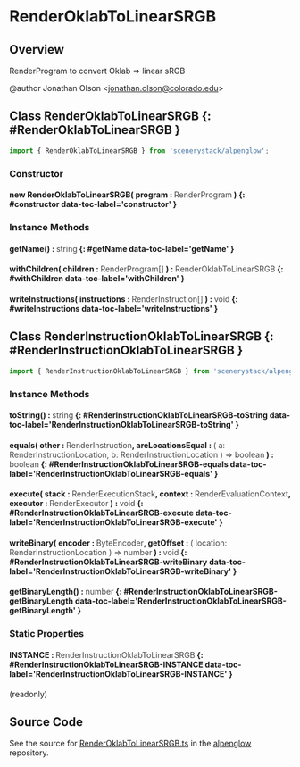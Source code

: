 # RenderOklabToLinearSRGB

## Overview

RenderProgram to convert Oklab =&gt; linear sRGB

@author Jonathan Olson &lt;jonathan.olson@colorado.edu&gt;

## Class RenderOklabToLinearSRGB {: #RenderOklabToLinearSRGB }


```js
import { RenderOklabToLinearSRGB } from 'scenerystack/alpenglow';
```
### Constructor

#### new RenderOklabToLinearSRGB( program : <span style="font-weight: 400; opacity: 80%;">RenderProgram</span> ) {: #constructor data-toc-label='constructor' }

### Instance Methods

#### getName() : <span style="font-weight: 400; opacity: 80%;">string</span> {: #getName data-toc-label='getName' }

#### withChildren( children : <span style="font-weight: 400; opacity: 80%;">RenderProgram[]</span> ) : <span style="font-weight: 400; opacity: 80%;">RenderOklabToLinearSRGB</span> {: #withChildren data-toc-label='withChildren' }

#### writeInstructions( instructions : <span style="font-weight: 400; opacity: 80%;">RenderInstruction[]</span> ) : <span style="font-weight: 400; opacity: 80%;">void</span> {: #writeInstructions data-toc-label='writeInstructions' }



## Class RenderInstructionOklabToLinearSRGB {: #RenderInstructionOklabToLinearSRGB }


```js
import { RenderInstructionOklabToLinearSRGB } from 'scenerystack/alpenglow';
```
### Instance Methods

#### toString() : <span style="font-weight: 400; opacity: 80%;">string</span> {: #RenderInstructionOklabToLinearSRGB-toString data-toc-label='RenderInstructionOklabToLinearSRGB-toString' }

#### equals( other : <span style="font-weight: 400; opacity: 80%;">RenderInstruction</span>, areLocationsEqual : <span style="font-weight: 400; opacity: 80%;">( a: RenderInstructionLocation, b: RenderInstructionLocation ) =&gt; boolean</span> ) : <span style="font-weight: 400; opacity: 80%;">boolean</span> {: #RenderInstructionOklabToLinearSRGB-equals data-toc-label='RenderInstructionOklabToLinearSRGB-equals' }

#### execute( stack : <span style="font-weight: 400; opacity: 80%;">RenderExecutionStack</span>, context : <span style="font-weight: 400; opacity: 80%;">RenderEvaluationContext</span>, executor : <span style="font-weight: 400; opacity: 80%;">RenderExecutor</span> ) : <span style="font-weight: 400; opacity: 80%;">void</span> {: #RenderInstructionOklabToLinearSRGB-execute data-toc-label='RenderInstructionOklabToLinearSRGB-execute' }

#### writeBinary( encoder : <span style="font-weight: 400; opacity: 80%;">ByteEncoder</span>, getOffset : <span style="font-weight: 400; opacity: 80%;">( location: RenderInstructionLocation ) =&gt; number</span> ) : <span style="font-weight: 400; opacity: 80%;">void</span> {: #RenderInstructionOklabToLinearSRGB-writeBinary data-toc-label='RenderInstructionOklabToLinearSRGB-writeBinary' }

#### getBinaryLength() : <span style="font-weight: 400; opacity: 80%;">number</span> {: #RenderInstructionOklabToLinearSRGB-getBinaryLength data-toc-label='RenderInstructionOklabToLinearSRGB-getBinaryLength' }

### Static Properties

#### INSTANCE : <span style="font-weight: 400; opacity: 80%;">RenderInstructionOklabToLinearSRGB</span> {: #RenderInstructionOklabToLinearSRGB-INSTANCE data-toc-label='RenderInstructionOklabToLinearSRGB-INSTANCE' }

(readonly)



## Source Code

See the source for [RenderOklabToLinearSRGB.ts](https://github.com/phetsims/alpenglow/blob/main/js/render-program/RenderOklabToLinearSRGB.ts) in the [alpenglow](https://github.com/phetsims/alpenglow) repository.
